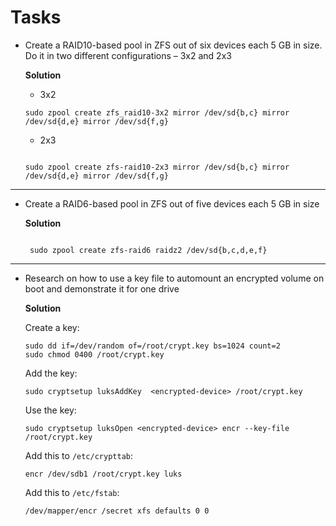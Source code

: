 # Tasks

- Create a RAID10-based pool in ZFS out of six devices each 5 GB in size. Do it in two different configurations – 3x2 and 2x3

    **Solution**

    - 3x2

    ```
    sudo zpool create zfs_raid10-3x2 mirror /dev/sd{b,c} mirror /dev/sd{d,e} mirror /dev/sd{f,g}

    ```

    - 2x3

    ```

    sudo zpool create zfs-raid10-2x3 mirror /dev/sd{b,c} mirror /dev/sd{d,e} mirror /dev/sd{f,g} 
    
    ```

<hr/>

- Create a RAID6-based pool in ZFS out of five devices each 5 GB in size

    **Solution**

    ```

     sudo zpool create zfs-raid6 raidz2 /dev/sd{b,c,d,e,f} 

    ```

<hr/>

- Research on how to use a key file to automount an encrypted volume on boot and demonstrate it for one drive

    **Solution**

    Create a key:
    ```
    sudo dd if=/dev/random of=/root/crypt.key bs=1024 count=2
    sudo chmod 0400 /root/crypt.key 
    ```

    Add the key:
    ```
    sudo cryptsetup luksAddKey  <encrypted-device> /root/crypt.key 
    ```

    Use the key:
    ```
    sudo cryptsetup luksOpen <encrypted-device> encr --key-file /root/crypt.key 
    ```

    Add this to `/etc/crypttab`:
    
    ```
    encr /dev/sdb1 /root/crypt.key luks 
    ```

    Add this to `/etc/fstab`:

    ```
    /dev/mapper/encr /secret xfs defaults 0 0 
    ```